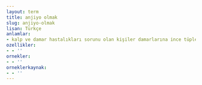 ```yaml
---
layout: term
title: anjiyo olmak
slug: anjiyo-olmak
lisan: Türkçe
anlamlar:
- kalp ve damar hastalıkları sorunu olan kişiler damarlarına ince tüplerle girilerek  damarlardaki tıkanıklıkları ve diğer sorunlar teşhis olunmak
ozellikler:
- - ''
ornekler:
- - ''
orneklerkaynak:
- - ''
---
```


